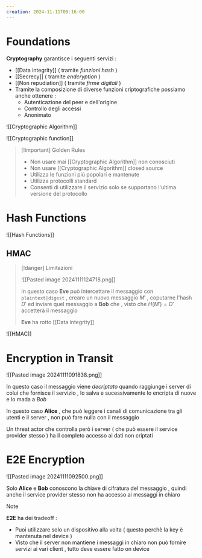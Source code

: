 ```yaml
---
creation: 2024-11-11T09:16:00
---
```

# Foundations 

**Cryptography** garantisce i seguenti servizi : 
+ [[Data integrity]] ( tramite *funzioni hash* )
+ [[Secrecy]] ( tramite *endcryption* )
+ [[Non repudiation]] ( tramite *firme digitali* )
+ Tramite la composizione di diverse funzioni criptografiche possiamo anche ottenere : 
	+ Autenticazione del peer e dell'origine
	+ Controllo degli accessi
	+ Anonimato

![[Cryptographic Algorithm]]

![[Cryptographic function]]

>[!important] Golden Rules
>
>+ Non usare mai [[Cryptographic Algorithm]] non conosciuti
>+ Non usare [[Cryptographic Algorithm]] closed source
>+ Utilizza le funzioni più popolari e mantenute 
>+ Utilizza protocolli standard 
>+ Consenti di utilizzare il servizio solo se supportano l'ultima versione del protocollo

# Hash Functions

![[Hash Functions]]

## HMAC

>[!danger] Limitazioni
>
>![[Pasted image 20241111124718.png]]
>
>In questo caso **Eve** può intercettare il messaggio con `plaintext|digest` , creare un nuovo messaggio $M'$ , coputarne l'hash $D'$ ed inviare quel messaggio a **Bob** che , visto che $H(M') = D'$ accetterà il messaggio
>
>**Eve** ha rotto [[Data integrity]]

![[HMAC]]

# Encryption in Transit

![[Pasted image 20241111091838.png]]

In questo caso il messaggio viene *decriptato* quando raggiunge i server di colui che fornisce il servizio , lo salva e sucessivamente lo encripta di nuove e lo mada a *Bob*

In questo caso **Alice** , che può leggere i canali di comunicazione tra gli utenti e il server , non può fare nulla con il messaggio 

Un threat actor che controlla però i server ( che può essere il service provider stesso ) ha il completo accesso ai dati non criptati 
# E2E Encryption

![[Pasted image 20241111092500.png]]

Solo **Alice** e **Bob** conoscono la chiave di cifratura del messaggio , quindi anche il service provider stesso non ha accesso ai messaggi in chiaro 

>[!note] 
>
>**E2E** ha dei tradeoff : 
>+ Puoi utilizzare solo un dispositivo alla volta ( questo perchè la key è mantenuta nel device ) 
>+ Visto che il server non mantiene i messaggi in chiaro non può fornire servizi ai vari client , tutto deve essere fatto on device
